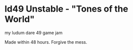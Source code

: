 # ld49 Unstable - "Tones of the World"
my ludum dare 49 game jam

Made within 48 hours. Forgive the mess.
